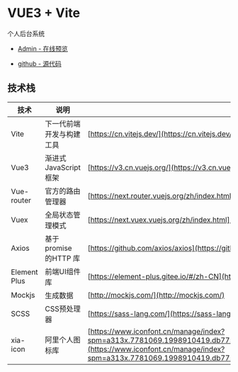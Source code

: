 <!--
 * @Author: 酱
 * @LastEditors: 酱
 * @Date: 2021-07-29 09:26:20
 * @LastEditTime: 2021-07-29 09:42:59
 * @Description: 
 * @FilePath: \xia-admin\README.MD
-->
# VUE3 +  Vite

个人后台系统

- [Admin - 在线预览](https://gitee.com/jiang-xia/Jiang-Xia.github.io)

- [github - 源代码](https://github.com/Jiang-Xia/xia-admin)

## 技术栈

技术 | 说明 | 官网
----|----|----
Vite | 下一代前端开发与构建工具 | [https://cn.vitejs.dev/](https://cn.vitejs.dev/)
Vue3 | 渐进式JavaScript 框架 | [https://v3.cn.vuejs.org/](https://v3.cn.vuejs.org/guide/introduction.html)
Vue-router | 官方的路由管理器 | [https://next.router.vuejs.org/zh/index.html](https://next.router.vuejs.org/zh/index.html)
Vuex | 全局状态管理模式 | [https://next.vuex.vuejs.org/zh/index.html](https://next.vuex.vuejs.org/zh/index.html)
Axios | 基于promise 的HTTP 库 | [https://github.com/axios/axios](https://github.com/axios/axios)
Element Plus | 前端UI组件库 | [https://element-plus.gitee.io/#/zh-CN](https://element-plus.gitee.io/#/zh-CN)
Mockjs | 生成数据 | [http://mockjs.com/](http://mockjs.com/)
SCSS | CSS预处理器 | [https://sass-lang.com/](https://sass-lang.com/)
xia-icon | 阿里个人图标库 | [https://www.iconfont.cn/manage/index?spm=a313x.7781069.1998910419.db775f1f3&manage_type=myprojects&projectId=2534868&keyword=&project_type=&page=](https://www.iconfont.cn/manage/index?spm=a313x.7781069.1998910419.db775f1f3&manage_type=myprojects&projectId=2534868&keyword=&project_type=&page=)
